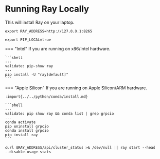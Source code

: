 # Running Ray Locally

This will install Ray on your laptop.

```shell
export RAY_ADDRESS=http://127.0.0.1:8265
```

```shell
export PIP_LOCAL=true
```

=== "Intel"
    If you are running on x86/Intel hardware.

    ```shell
    ---
    validate: pip-show ray
    ---
    pip install -U "ray[default]"
    ```

=== "Apple Silicon"
    If you are running on Apple Silicon/ARM hardware.
        
    :import{../../python/conda/install.md}

    ```shell
    ---
    validate: pip show ray && conda list | grep grpcio
    ---
    conda activate
    pip uninstall grpcio
    conda install grpcio
    pip install ray
    ```
        
```shell
curl $RAY_ADDRESS/api/cluster_status >& /dev/null || ray start --head --disable-usage-stats 
```
